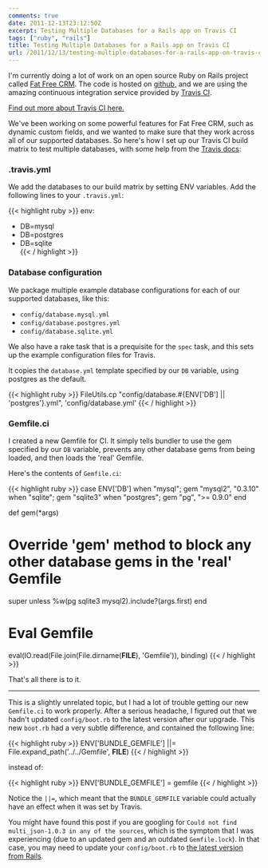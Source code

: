 ```yaml
---
comments: true
date: 2011-12-13T23:12:50Z
excerpt: Testing Multiple Databases for a Rails app on Travis CI
tags: ["ruby", "rails"]
title: Testing Multiple Databases for a Rails app on Travis CI
url: /2011/12/13/testing-multiple-databases-for-a-rails-app-on-travis-ci/
---
```


I'm currently doing a lot of work on an open source Ruby on Rails project called [Fat Free CRM](http://fatfreecrm.com/).
The code is hosted on [github](https://github.com/fatfreecrm/fat_free_crm), and we are using the amazing continuous integration
service provided by [Travis CI](http://travis-ci.org/#!/fatfreecrm/fat_free_crm).

[Find out more about Travis CI here.](http://about.travis-ci.org/)

We've been working on some powerful features for Fat Free CRM, such as dynamic custom fields,
and we wanted to make sure that they work across all of our supported databases.
So here's how I set up our Travis CI build matrix to test multiple databases, 
with some help from the [Travis docs](http://about.travis-ci.org/docs/user/database-setup/):


### .travis.yml

We add the databases to our build matrix by setting ENV variables. Add the following lines to your `.travis.yml`:

{{< highlight ruby >}}
env:
  - DB=mysql
  - DB=postgres
  - DB=sqlite  
{{< / highlight >}}


### Database configuration

We package multiple example database configurations for each of our supported databases, like this:

* `config/database.mysql.yml`
* `config/database.postgres.yml`
* `config/database.sqlite.yml`

We also have a rake task that is a prequisite for the `spec` task, and this sets up the example configuration files for Travis.

It copies the `database.yml` template specified by our `DB` variable, using postgres as the default.

{{< highlight ruby >}}
FileUtils.cp "config/database.#{ENV['DB'] || 'postgres'}.yml", 'config/database.yml'
{{< / highlight >}}

### Gemfile.ci

I created a new Gemfile for CI. It simply tells bundler to use the gem specified by our `DB` variable, 
prevents any other database gems from being loaded, and then loads the 'real' Gemfile.

Here's the contents of `Gemfile.ci`:

{{< highlight ruby >}}
case ENV['DB']
when "mysql"; gem "mysql2", "0.3.10"
when "sqlite"; gem "sqlite3" 
when "postgres"; gem "pg", ">= 0.9.0"
end

def gem(*args)
  # Override 'gem' method to block any other database gems in the 'real' Gemfile
  super unless %w(pg sqlite3 mysql2).include?(args.first)
end

# Eval Gemfile
eval(IO.read(File.join(File.dirname(__FILE__), 'Gemfile')), binding) 
{{< / highlight >}}


That's all there is to it.

---------------------

This is a slightly unrelated topic, but I had a lot of trouble getting our new `Gemfile.ci` to work properly.
After a serious headache, I figured out that we hadn't updated `config/boot.rb`
to the latest version after our upgrade.
This new `boot.rb` had a very subtle difference, and contained the following line:

{{< highlight ruby >}}
ENV['BUNDLE_GEMFILE'] ||= File.expand_path('../../Gemfile', __FILE__)
{{< / highlight >}}

instead of:

{{< highlight ruby >}}
ENV['BUNDLE_GEMFILE'] = gemfile
{{< / highlight >}}

Notice the `||=`, which meant that the `BUNDLE_GEMFILE` variable could actually have an effect when it was set by Travis.

You might have found this post if you are googling for `Could not find multi_json-1.0.3 in any of the sources`, which is 
the symptom that I was experiencing (due to an updated gem and an outdated `Gemfile.lock`).
In that case, you may need to update your `config/boot.rb` to [the latest version from Rails](https://github.com/rails/rails/blob/master/railties/lib/rails/generators/rails/app/templates/config/boot.rb).

